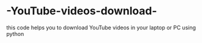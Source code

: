 # -YouTube-videos-download-
this code helps you to download YouTube videos in your laptop or PC using python 
